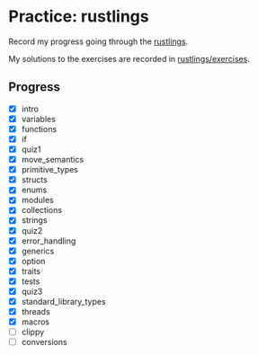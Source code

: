 # Practice: rustlings

Record my progress going through the [rustlings](https://github.com/rust-lang/rustlings).

My solutions to the exercises are recorded in [rustlings/exercises](https://github.com/qobilidop/rustlings/tree/practice/exercises).

## Progress

- [x] intro
- [x] variables
- [x] functions
- [x] if
- [x] quiz1
- [x] move_semantics
- [x] primitive_types
- [x] structs
- [x] enums
- [x] modules
- [x] collections
- [x] strings
- [x] quiz2
- [x] error_handling
- [x] generics
- [x] option
- [x] traits
- [x] tests
- [x] quiz3
- [x] standard_library_types
- [x] threads
- [x] macros
- [ ] clippy
- [ ] conversions
